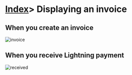 # [Index](index.html)> Displaying an invoice

## When you create an invoice

![invoice](images/invoice.jpg)

## When you receive Lightning payment

![received](images/received.jpg)
